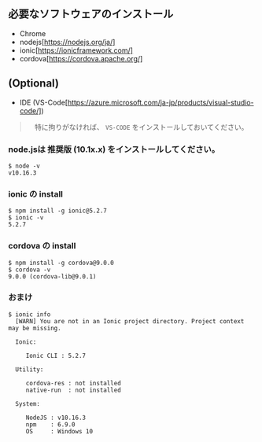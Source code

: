 ## 必要なソフトウェアのインストール

* Chrome
* nodejs[https://nodejs.org/ja/]
* ionic[https://ionicframework.com/]
* cordova[https://cordova.apache.org/]

## (Optional)

* IDE (VS-Code[https://azure.microsoft.com/ja-jp/products/visual-studio-code/])

>　特に拘りがなければ、 `VS-CODE` をインストールしておいてください。

### node.jsは 推奨版 (10.1x.x) をインストールしてください。

```
$ node -v
v10.16.3
```

### ionic の install

```
$ npm install -g ionic@5.2.7
$ ionic -v
5.2.7
```

### cordova の install

```
$ npm install -g cordova@9.0.0
$ cordova -v
9.0.0 (cordova-lib@9.0.1)
```

### おまけ

```
$ ionic info
  [WARN] You are not in an Ionic project directory. Project context may be missing.
  
  Ionic:
  
     Ionic CLI : 5.2.7
  
  Utility:
  
     cordova-res : not installed
     native-run  : not installed
  
  System:
  
     NodeJS : v10.16.3
     npm    : 6.9.0
     OS     : Windows 10
```
